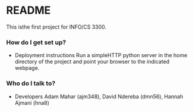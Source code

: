 # README #

This isthe first project for INFO/CS 3300.

### How do I get set up? ###

* Deployment instructions
Run a simpleHTTP python server in the home directory of the project and point your browser to the indicated webpage.

### Who do I talk to? ###

* Developers
Adam Mahar (ajm348), David Ndereba (dmn56), Hannah Ajmani (hna8)